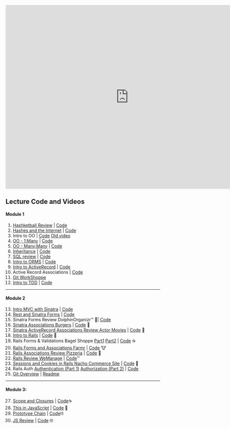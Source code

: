 <iframe src="https://calendar.google.com/calendar/embed?src=flatironschool.com_re5hqgkglc2joun275gd81a6ig%40group.calendar.google.com&ctz=America%2FNew_York" style="border: 0" width="800" height="600" frameborder="0" scrolling="no"></iframe>

## Lecture Code and Videos

#### Module 1
1. [Hashketball Review](https://youtu.be/_v6x8tWGcws) | [Code](https://github.com/learn-co-students/nyc-web-062518/tree/master/01-hashketball-review)
2. [Hashes and the Internet](https://youtu.be/eux23aSLarU) | [Code](https://github.com/learn-co-students/nyc-web-062518/tree/master/02-hashes-and-the-internet)
3. Intro to OO | [Code](https://github.com/learn-co-students/nyc-web-062518/tree/master/03-intro-oo) [Old video](https://www.youtube.com/watch?v=ScTVbtPcIkw)
4. [OO - 1:Many](https://youtu.be/auD-evtaWBA) | [Code](https://github.com/learn-co-students/nyc-web-062518/tree/master/04-one-to-many)
5. [OO - Many:Many](https://youtu.be/w8JgVD2EpTg) | [Code](https://github.com/learn-co-students/nyc-web-062518/tree/master/05-many-to-many)
6. [Inheritance](https://youtu.be/Cd4eoeNuGAU) | [Code](https://github.com/learn-co-students/nyc-web-062518/tree/master/06-inheritance)
7. [SQL review](https://youtu.be/RBGmdYuYbgg) | [Code](https://github.com/learn-co-students/nyc-web-062518/tree/master/07-sql-review)
8. [Intro to ORMS](https://www.youtube.com/watch?v=h545In-U0Q0&feature=youtu.be) | [Code](https://github.com/learn-co-students/nyc-web-062518/tree/master/08-intro-orms)
9. [Intro to ActiveRecord](https://youtu.be/SK5NAL0icwU) | [Code](https://github.com/learn-co-students/nyc-web-062518/tree/master/09-active-record-intro)
10. Active Record Associations | [Code](https://github.com/learn-co-students/nyc-web-062518/tree/master/10-active-record-associations)
11. [Git WorkShoppe](https://github.com/learn-co-students/nyc-web-062518/tree/master/11-git-workflow)
12. [Intro to TDD](https://www.youtube.com/watch?v=Yhjx1ie--Qw) | [Code](https://github.com/learn-co-students/nyc-web-062518/tree/master/12-intro-to-tdd)

---

#### Module 2
13. [Intro MVC with Sinatra](https://www.youtube.com/watch?v=ashEBVxwbYs) | [Code](https://github.com/learn-co-students/nyc-web-062518/tree/master/13-sinatra-mvc-intro-people)
15. [Rest and Sinatra Forms](https://www.youtube.com/watch?v=hXucgXZhEs4) | [Code](https://github.com/learn-co-students/nyc-web-062518/tree/master/14-sinatra-forms-rest)
16. Sinatra Forms Review DolphinOrganizr™️ 🐬| [Code](https://github.com/learn-co-students/nyc-web-062518/tree/master/15-sinatra-forms-review-dolphinorganizr)
17. [Sinatra Associations Burgers](https://www.youtube.com/watch?v=EMrHp5d3tTI) | [Code](https://github.com/learn-co-students/nyc-web-062518/tree/master/16-sinatra-active-record-relationships-burgers) 🍔
18. [Sinatra ActiveRecord Associations Review Actor Movies](https://www.youtube.com/watch?v=WtpSJy69Wcc) | [Code](https://github.com/learn-co-students/nyc-web-062518/tree/master/17-activerecord-sinatra-relationships-review-moviestarz) 🍿
19. [Intro to Rails](https://youtu.be/ZT2FeGiIFVk) | [Code](https://github.com/learn-co-students/nyc-web-062518/tree/master/18-intro-rails-donut-shop) 🍩
20. Rails Forms & Validations Bagel Shoppe [Part1](https://www.youtube.com/watch?v=HgUvzyCAsiU) [Part2](https://www.youtube.com/watch?v=6v9yH15uYCI) | [Code](https://github.com/learn-co-students/nyc-web-062518/tree/master/19-rails-forms-rest-validations-bagel-shop) ☕️
21. [Rails Forms and Associations Farmr](https://www.youtube.com/watch?v=a0R84PId4hE) | [Code](https://github.com/learn-co-students/nyc-web-062518/tree/master/20-rails-associations-farmr) 🐮
22. [Rails Associations Review Pizzeria](https://www.youtube.com/watch?v=mnqn6LAZtoA) | [Code](https://github.com/learn-co-students/nyc-web-062518/tree/master/21-rails-associations-review-pizzas) 🍕
23. [Rails Review WeManage](https://www.youtube.com/watch?v=2rSYY7t1ljE) | [Code](https://github.com/learn-co-students/nyc-web-062518/tree/master/22-rails-review-we-work-tm)™️
24. [Sessions and Cookies in Rails Nacho Commerce Site](https://www.youtube.com/watch?v=1gkSezbL6WQ) | [Code](https://github.com/learn-co-students/nyc-web-062518/tree/master/23-sessions-cookies-flavortown) 🧀
25. Rails Auth [Authentication (Part 1)](https://www.youtube.com/watch?v=6KaCa-LG7WQ) [Authorization (Part 2)](https://www.youtube.com/watch?v=Ai6DAKyKTvA) | [Code](https://github.com/learn-co-students/nyc-web-062518/tree/master/24-rails-auth)
26. [Git Overview](https://www.youtube.com/watch?v=0kb3D4XHzFg) | [Readme](https://github.com/learn-co-students/nyc-web-062518/tree/master/25-ye-olde-git-workshoppe)

---

#### Module 3:
27. [Scope and Closures](https://www.youtube.com/watch?v=fRI7V8AtyeM) | [Code](https://github.com/learn-co-students/nyc-web-062518/tree/master/26-scope-and-closures)☕️
28. [This in JavaScript](https://www.youtube.com/watch?v=4F7jDJiWAUI) | [Code](https://github.com/learn-co-students/nyc-web-062518/tree/master/27-this-is-javascript) 🤔
29. [Prototype Chain](https://www.youtube.com/watch?v=evKgyZvw5lE&feature=youtu.be) | [Code](https://github.com/learn-co-students/nyc-web-062518/tree/master/28-prototype-chain)⛓
30. [JS Review](https://www.youtube.com/watch?v=XdLPA-QAIZo) | [Code](https://github.com/learn-co-students/nyc-web-062518/tree/master/29-js-midweek-review) 🤓
